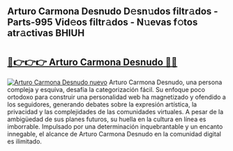 ## Arturo Carmona Desnudo D𝚎sn𝚞dos filtr𝚊dos - Parts-995 Vid𝚎os filtr𝚊dos - N𝚞evas f𝚘tos atr𝚊ctivas BHIUH

# <h2><a href="http://mbd8e0.tromn.icu/?c=Arturo+Carmona+Desnudo">🔗👉👉👉 Arturo Carmona Desnudo 🔗🔗</a></h2>

[![Arturo Carmona Desnudo nuevo](https://i.imgur.com/pEAQMta.gif)](http://mbd8e0.tromn.icu/?c=Arturo+Carmona+Desnudo)
Arturo Carmona Desnudo, una persona compleja y esquiva, desafía la categorización fácil. Su enfoque poco ortodoxo para construir una personalidad web ha magnetizado y ofendido a los seguidores, generando debates sobre la expresión artística, la privacidad y las complejidades de las comunidades virtuales. A pesar de la ambigüedad de sus planes futuros, su huella en la cultura en línea es imborrable. Impulsado por una determinación inquebrantable y un encanto innegable, el alcance de Arturo Carmona Desnudo en la comunidad digital es ilimitado.
